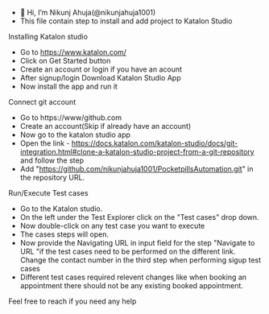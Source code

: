- 👋 Hi, I’m Nikunj Ahuja(@nikunjahuja1001)
- This file contain step to install and add project to Katalon Studio


Installing Katalon studio
   - Go to https://www.katalon.com/
   - Click on Get Started button
   - Create an account or login if you have an acount
   - After signup/login Download Katalon Studio App
   - Now install the app and run it
 
 
Connect git account
   - Go to https://www/github.com
   - Create an account(Skip if already have an account)
   - Now go to the katalon studio app
   - Open the link - https://docs.katalon.com/katalon-studio/docs/git-integration.html#clone-a-katalon-studio-project-from-a-git-repository and follow the step
   - Add "https://github.com/nikunjahuja1001/PocketpillsAutomation.git" in the repository URL.
   
   
Run/Execute Test cases
   - Go to the Katalon studio.
   - On the left under the Test Explorer click on the "Test cases" drop down.
   - Now double-click on any test case you want to execute
   - The cases steps will open. 
   - Now provide the Navigating URL in input field for the step "Navigate to URL "if the test cases need to be performed on the different link. Change the contact number in the third step when performing sigup test cases
   - Different test cases required relevent changes like when booking an appointment there should not be any existing booked appointment.



Feel free to reach if you need any help

<!---
nikunjahuja1001/nikunjahuja1001 is a ✨ special ✨ repository because its `README.md` (this file) appears on your GitHub profile.
You can click the Preview link to take a look at your changes.
--->
